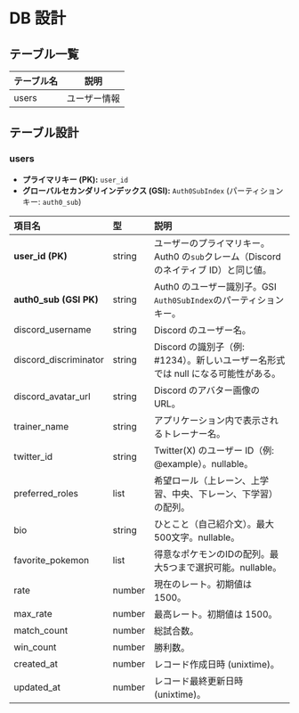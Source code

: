 # DB 設計

## テーブル一覧

| テーブル名 | 説明         |
| ---------- | ------------ |
| users      | ユーザー情報 |

## テーブル設計

### users

- **プライマリキー (PK):** `user_id`
- **グローバルセカンダリインデックス (GSI):** `Auth0SubIndex` (パーティションキー: `auth0_sub`)

| 項目名                 | 型     | 説明                                                                                 |
| :--------------------- | :----- | :----------------------------------------------------------------------------------- |
| **user_id (PK)**       | string | ユーザーのプライマリキー。Auth0 の`sub`クレーム（Discord のネイティブ ID）と同じ値。 |
| **auth0_sub (GSI PK)** | string | Auth0 のユーザー識別子。GSI `Auth0SubIndex`のパーティションキー。                    |
| discord_username       | string | Discord のユーザー名。                                                               |
| discord_discriminator  | string | Discord の識別子（例: #1234）。新しいユーザー名形式では null になる可能性がある。    |
| discord_avatar_url     | string | Discord のアバター画像の URL。                                                       |
| trainer_name           | string | アプリケーション内で表示されるトレーナー名。                                           |
| twitter_id             | string | Twitter(X) のユーザー ID（例: @example）。nullable。                                |
| preferred_roles        | list   | 希望ロール（上レーン、上学習、中央、下レーン、下学習）の配列。                         |
| bio                    | string | ひとこと（自己紹介文）。最大500文字。nullable。                                       |
| favorite_pokemon       | list   | 得意なポケモンのIDの配列。最大5つまで選択可能。nullable。                             |
| rate                   | number | 現在のレート。初期値は 1500。                                                        |
| max_rate               | number | 最高レート。初期値は 1500。                                                          |
| match_count            | number | 総試合数。                                                                           |
| win_count              | number | 勝利数。                                                                             |
| created_at             | number | レコード作成日時 (unixtime)。                                                        |
| updated_at             | number | レコード最終更新日時 (unixtime)。                                                    |
